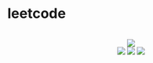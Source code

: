 # leetcode

<div align="center">
<br/>
<img src="https://img.shields.io/badge/Solved-512/3109%20=%2016%25-blue.svg?style=flat-square" />
<br/>
<img src="https://img.shields.io/badge/Easy-223/786-5CB85D.svg?style=flat-square" />
<img src="https://img.shields.io/badge/Medium-223/1631-F0AE4E.svg?style=flat-square" />
<img src="https://img.shields.io/badge/Hard-66/692-D95450.svg?style=flat-square" />
</div>